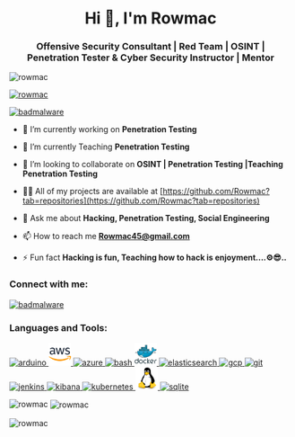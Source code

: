 <h1 align="center">Hi 👋, I'm Rowmac</h1>
<h3 align="center">Offensive Security Consultant | Red Team | OSINT | Penetration Tester & Cyber Security Instructor | Mentor</h3>

<p align="left"> <img src="https://komarev.com/ghpvc/?username=rowmac&label=Profile%20views&color=0e75b6&style=flat" alt="rowmac" /> </p>

<p align="left"> <a href="https://github.com/ryo-ma/github-profile-trophy"><img src="https://github-profile-trophy.vercel.app/?username=rowmac" alt="rowmac" /></a> </p>

<p align="left"> <a href="https://twitter.com/badmalware" target="blank"><img src="https://img.shields.io/twitter/follow/badmalware?logo=twitter&style=for-the-badge" alt="badmalware" /></a> </p>

- 🔭 I’m currently working on **Penetration Testing**

- 🌱 I’m currently Teaching **Penetration Testing**

- 👯 I’m looking to collaborate on **OSINT | Penetration Testing |Teaching Penetration Testing**

- 👨‍💻 All of my projects are available at [https://github.com/Rowmac?tab=repositories](https://github.com/Rowmac?tab=repositories)

- 💬 Ask me about **Hacking, Penetration Testing, Social Engineering**

- 📫 How to reach me **Rowmac45@gmail.com**

- ⚡ Fun fact **Hacking is fun, Teaching how to hack is enjoyment....⚙😎..**

<h3 align="left">Connect with me:</h3>
<p align="left">
<a href="https://twitter.com/badmalware" target="blank"><img align="center" src="https://raw.githubusercontent.com/rahuldkjain/github-profile-readme-generator/master/src/images/icons/Social/twitter.svg" alt="badmalware" height="30" width="40" /></a>
</p>

<h3 align="left">Languages and Tools:</h3>
<p align="left"> <a href="https://www.arduino.cc/" target="_blank" rel="noreferrer"> <img src="https://cdn.worldvectorlogo.com/logos/arduino-1.svg" alt="arduino" width="40" height="40"/> </a> <a href="https://aws.amazon.com" target="_blank" rel="noreferrer"> <img src="https://raw.githubusercontent.com/devicons/devicon/master/icons/amazonwebservices/amazonwebservices-original-wordmark.svg" alt="aws" width="40" height="40"/> </a> <a href="https://azure.microsoft.com/en-in/" target="_blank" rel="noreferrer"> <img src="https://www.vectorlogo.zone/logos/microsoft_azure/microsoft_azure-icon.svg" alt="azure" width="40" height="40"/> </a> <a href="https://www.gnu.org/software/bash/" target="_blank" rel="noreferrer"> <img src="https://www.vectorlogo.zone/logos/gnu_bash/gnu_bash-icon.svg" alt="bash" width="40" height="40"/> </a> <a href="https://www.docker.com/" target="_blank" rel="noreferrer"> <img src="https://raw.githubusercontent.com/devicons/devicon/master/icons/docker/docker-original-wordmark.svg" alt="docker" width="40" height="40"/> </a> <a href="https://www.elastic.co" target="_blank" rel="noreferrer"> <img src="https://www.vectorlogo.zone/logos/elastic/elastic-icon.svg" alt="elasticsearch" width="40" height="40"/> </a> <a href="https://cloud.google.com" target="_blank" rel="noreferrer"> <img src="https://www.vectorlogo.zone/logos/google_cloud/google_cloud-icon.svg" alt="gcp" width="40" height="40"/> </a> <a href="https://git-scm.com/" target="_blank" rel="noreferrer"> <img src="https://www.vectorlogo.zone/logos/git-scm/git-scm-icon.svg" alt="git" width="40" height="40"/> </a> <a href="https://www.jenkins.io" target="_blank" rel="noreferrer"> <img src="https://www.vectorlogo.zone/logos/jenkins/jenkins-icon.svg" alt="jenkins" width="40" height="40"/> </a> <a href="https://www.elastic.co/kibana" target="_blank" rel="noreferrer"> <img src="https://www.vectorlogo.zone/logos/elasticco_kibana/elasticco_kibana-icon.svg" alt="kibana" width="40" height="40"/> </a> <a href="https://kubernetes.io" target="_blank" rel="noreferrer"> <img src="https://www.vectorlogo.zone/logos/kubernetes/kubernetes-icon.svg" alt="kubernetes" width="40" height="40"/> </a> <a href="https://www.linux.org/" target="_blank" rel="noreferrer"> <img src="https://raw.githubusercontent.com/devicons/devicon/master/icons/linux/linux-original.svg" alt="linux" width="40" height="40"/> </a> <a href="https://www.sqlite.org/" target="_blank" rel="noreferrer"> <img src="https://www.vectorlogo.zone/logos/sqlite/sqlite-icon.svg" alt="sqlite" width="40" height="40"/> </a> </p>

<p><img align="left" src="https://github-readme-stats.vercel.app/api/top-langs?username=rowmac&show_icons=true&locale=en&layout=compact" alt="rowmac" /></p>

<p>&nbsp;<img align="center" src="https://github-readme-stats.vercel.app/api?username=rowmac&show_icons=true&locale=en" alt="rowmac" /></p>

<p><img align="center" src="https://github-readme-streak-stats.herokuapp.com/?user=rowmac&" alt="rowmac" /></p>

